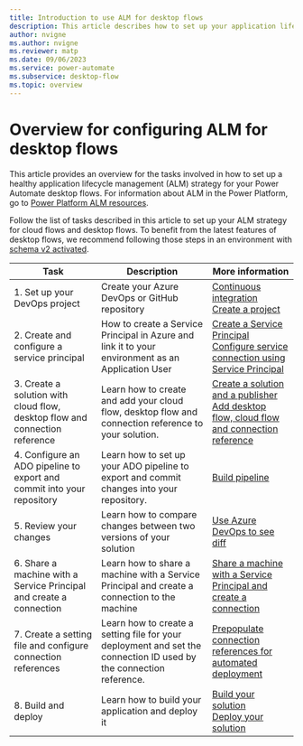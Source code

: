 ```yaml
---
title: Introduction to use ALM for desktop flows
description: This article describes how to set up your application lifecycle management (ALM) for desktop flows.
author: nvigne
ms.author: nvigne
ms.reviewer: matp
ms.date: 09/06/2023
ms.service: power-automate
ms.subservice: desktop-flow
ms.topic: overview
---
```


# Overview for configuring ALM for desktop flows

This article provides an overview for the tasks involved in how to set up a healthy application lifecycle management (ALM) strategy for your Power Automate desktop flows. For information about ALM in the Power Platform, go to [Power Platform ALM resources](/power-platform/alm/).

Follow the list of tasks described in this article to set up your ALM strategy for cloud flows and desktop flows. To benefit from the latest features of desktop flows, we recommend following those steps in an environment with [schema v2 activated](/power-automate/desktop-flows/schema).


| Task  |  Description  | More information |
|-------|---------------|-------|
|1. Set up your DevOps project | Create your Azure DevOps or GitHub repository | [Continuous integration](/power-platform/alm/basics-alm#continuous-integration-and-deployment) <br> [Create a project](/azure/devops/pipelines/get-started/pipelines-sign-up#create-a-project) |
| 2. Create and configure a service principal | How to create a Service Principal in Azure and link it to your environment as an Application User | [Create a Service Principal](/power-automate/desktop-flows/machines-silent-registration) <br>[Configure service connection using Service Principal](/power-platform/alm/devops-build-tools#configure-service-connections-using-a-service-principal)
| 3. Create a solution with cloud flow, desktop flow and connection reference | Learn how to create and add your cloud flow, desktop flow and connection reference to your solution. | [Create a solution and a publisher](/power-platform/alm/solution-concepts-alm#solution-lifecycle) <br> [Add desktop flow, cloud flow and connection reference](./alm-solution.md)|
| 4. Configure an ADO pipeline to export and commit into your repository | Learn how to set up your ADO pipeline to export and commit changes into your repository. | [Build pipeline](/power-platform/alm/devops-build-tool-tasks#build-pipeline-export-solution-from-development)|
| 5. Review your changes | Learn how to compare changes between two versions of your solution | [Use Azure DevOps to see diff](./alm-diff.md) |
| 6. Share a machine with a Service Principal and create a connection | Learn how to share a machine with a Service Principal and create a connection to the machine | [Share a machine with a Service Principal and create a connection](./alm-connection.md)|
| 7. Create a setting file and configure connection references | Learn how to create a setting file for your deployment and set the connection ID used by the connection reference. | [Prepopulate connection references for automated deployment](/power-platform/alm/conn-ref-env-variables-build-tools)
| 8. Build and deploy | Learn how to build your application and deploy it | [Build your solution](/power-platform/alm/devops-build-tool-tasks#build-pipeline-build-a-managed-solution) <br> [Deploy your solution](/power-platform/alm/devops-build-tool-tasks#release-pipeline-deploy-to-a-production-environment-prod)|